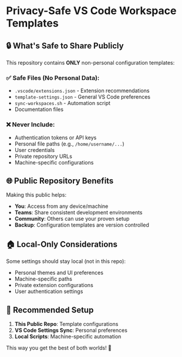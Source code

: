# Privacy-Safe VS Code Workspace Templates

## 🔒 What's Safe to Share Publicly

This repository contains **ONLY** non-personal configuration templates:

### ✅ Safe Files (No Personal Data):
- `.vscode/extensions.json` - Extension recommendations
- `template-settings.json` - General VS Code preferences
- `sync-workspaces.sh` - Automation script
- Documentation files

### ❌ Never Include:
- Authentication tokens or API keys
- Personal file paths (e.g., `/home/username/...`)
- User credentials
- Private repository URLs
- Machine-specific configurations

## 🌐 Public Repository Benefits

Making this public helps:
- **You**: Access from any device/machine
- **Teams**: Share consistent development environments
- **Community**: Others can use your proven setup
- **Backup**: Configuration templates are version controlled

## 🏠 Local-Only Considerations

Some settings should stay local (not in this repo):
- Personal themes and UI preferences
- Machine-specific paths
- Private extension configurations
- User authentication settings

## 🔧 Recommended Setup

1. **This Public Repo**: Template configurations
2. **VS Code Settings Sync**: Personal preferences
3. **Local Scripts**: Machine-specific automation

This way you get the best of both worlds! 🎉
